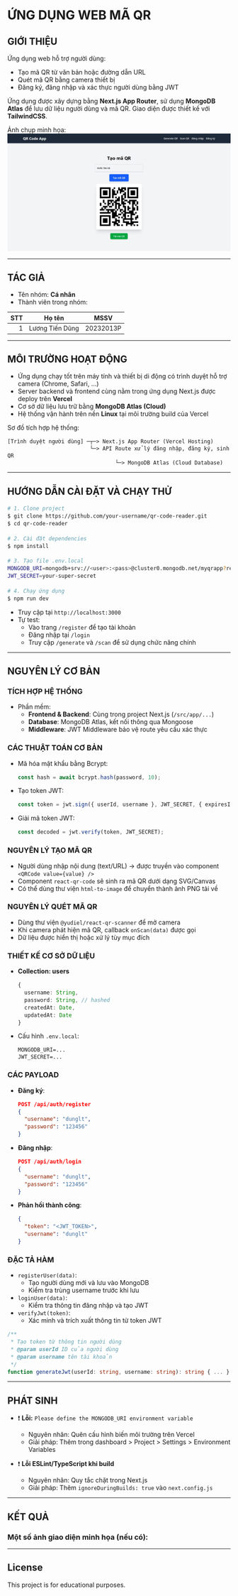 
# ỨNG DỤNG WEB MÃ QR

## GIỚI THIỆU

Ứng dụng web hỗ trợ người dùng:
- Tạo mã QR từ văn bản hoặc đường dẫn URL
- Quét mã QR bằng camera thiết bị
- Đăng ký, đăng nhập và xác thực người dùng bằng JWT

Ứng dụng được xây dựng bằng **Next.js App Router**, sử dụng **MongoDB Atlas** để lưu dữ liệu người dùng và mã QR. Giao diện được thiết kế với **TailwindCSS**. 

Ảnh chụp minh họa:
![Ảnh minh họa](docs/example.jpeg)

---

## TÁC GIẢ

- Tên nhóm: **Cá nhân**
- Thành viên trong nhóm:

| STT | Họ tên           | MSSV       |
|----:|------------------|------------|
| 1   | Lương Tiến Dũng | 20232013P  |

---

## MÔI TRƯỜNG HOẠT ĐỘNG

- Ứng dụng chạy tốt trên máy tính và thiết bị di động có trình duyệt hỗ trợ camera (Chrome, Safari, ...)
- Server backend và frontend cùng nằm trong ứng dụng Next.js được deploy trên **Vercel**
- Cơ sở dữ liệu lưu trữ bằng **MongoDB Atlas (Cloud)**
- Hệ thống vận hành trên nền **Linux** tại môi trường build của Vercel

Sơ đồ tích hợp hệ thống:
```
[Trình duyệt người dùng] ─┬─> Next.js App Router (Vercel Hosting)
                          └─> API Route xử lý đăng nhập, đăng ký, sinh QR
                                  └─> MongoDB Atlas (Cloud Database)
```

---

## HƯỚNG DẪN CÀI ĐẶT VÀ CHẠY THỬ

```bash
# 1. Clone project
$ git clone https://github.com/your-username/qr-code-reader.git
$ cd qr-code-reader

# 2. Cài đặt dependencies
$ npm install

# 3. Tạo file .env.local
MONGODB_URI=mongodb+srv://<user>:<pass>@cluster0.mongodb.net/myqrapp?retryWrites=true&w=majority
JWT_SECRET=your-super-secret

# 4. Chạy ứng dụng
$ npm run dev
```

- Truy cập tại `http://localhost:3000`
- Tự test:
  - Vào trang `/register` để tạo tài khoản
  - Đăng nhập tại `/login`
  - Truy cập `/generate` và `/scan` để sử dụng chức năng chính

---

## NGUYÊN LÝ CƠ BẢN

### TÍCH HỢP HỆ THỐNG

- Phần mềm:
  - **Frontend & Backend**: Cùng trong project Next.js (`/src/app/...`)
  - **Database**: MongoDB Atlas, kết nối thông qua Mongoose
  - **Middleware**: JWT Middleware bảo vệ route yêu cầu xác thực

### CÁC THUẬT TOÁN CƠ BẢN

- Mã hóa mật khẩu bằng Bcrypt:
  ```ts
  const hash = await bcrypt.hash(password, 10);
  ```
- Tạo token JWT:
  ```ts
  const token = jwt.sign({ userId, username }, JWT_SECRET, { expiresIn: '7d' });
  ```
- Giải mã token JWT:
  ```ts
  const decoded = jwt.verify(token, JWT_SECRET);
  ```


### NGUYÊN LÝ TẠO MÃ QR

- Người dùng nhập nội dung (text/URL) → được truyền vào component `<QRCode value={value} />`
- Component `react-qr-code` sẽ sinh ra mã QR dưới dạng SVG/Canvas
- Có thể dùng thư viện `html-to-image` để chuyển thành ảnh PNG tải về

### NGUYÊN LÝ QUÉT MÃ QR

- Dùng thư viện `@yudiel/react-qr-scanner` để mở camera
- Khi camera phát hiện mã QR, callback `onScan(data)` được gọi
- Dữ liệu được hiển thị hoặc xử lý tùy mục đích

### THIẾT KẾ CƠ SỞ DỮ LIỆU

- **Collection: users**
  ```ts
  {
    username: String,
    password: String, // hashed
    createdAt: Date,
    updatedAt: Date
  }
  ```
- Cấu hình `.env.local`:
  ```env
  MONGODB_URI=...
  JWT_SECRET=...
  ```

### CÁC PAYLOAD

- **Đăng ký**:
  ```json
  POST /api/auth/register
  {
    "username": "dunglt",
    "password": "123456"
  }
  ```
- **Đăng nhập**:
  ```json
  POST /api/auth/login
  {
    "username": "dunglt",
    "password": "123456"
  }
  ```
- **Phản hồi thành công**:
  ```json
  {
    "token": "<JWT_TOKEN>",
    "username": "dunglt"
  }
  ```

### ĐẶC TẢ HÀM

- `registerUser(data)`:
  - Tạo người dùng mới và lưu vào MongoDB
  - Kiểm tra trùng username trước khi lưu
- `loginUser(data)`:
  - Kiểm tra thông tin đăng nhập và tạo JWT
- `verifyJwt(token)`:
  - Xác minh và trích xuất thông tin từ token JWT

```ts
/**
 * Tạo token từ thông tin người dùng
 * @param userId ID của người dùng
 * @param username tên tài khoản
 */
function generateJwt(userId: string, username: string): string { ... }
```

---

## PHÁT SINH

- ❗ **Lỗi:** `Please define the MONGODB_URI environment variable`
  - Nguyên nhân: Quên cấu hình biến môi trường trên Vercel
  - Giải pháp: Thêm trong dashboard > Project > Settings > Environment Variables

- ❗ **Lỗi ESLint/TypeScript khi build**
  - Nguyên nhân: Quy tắc chặt trong Next.js
  - Giải pháp: Thêm `ignoreDuringBuilds: true` vào `next.config.js`

---

## KẾT QUẢ

### Một số ảnh giao diện minh họa (nếu có):

---

## License
This project is for educational purposes.
